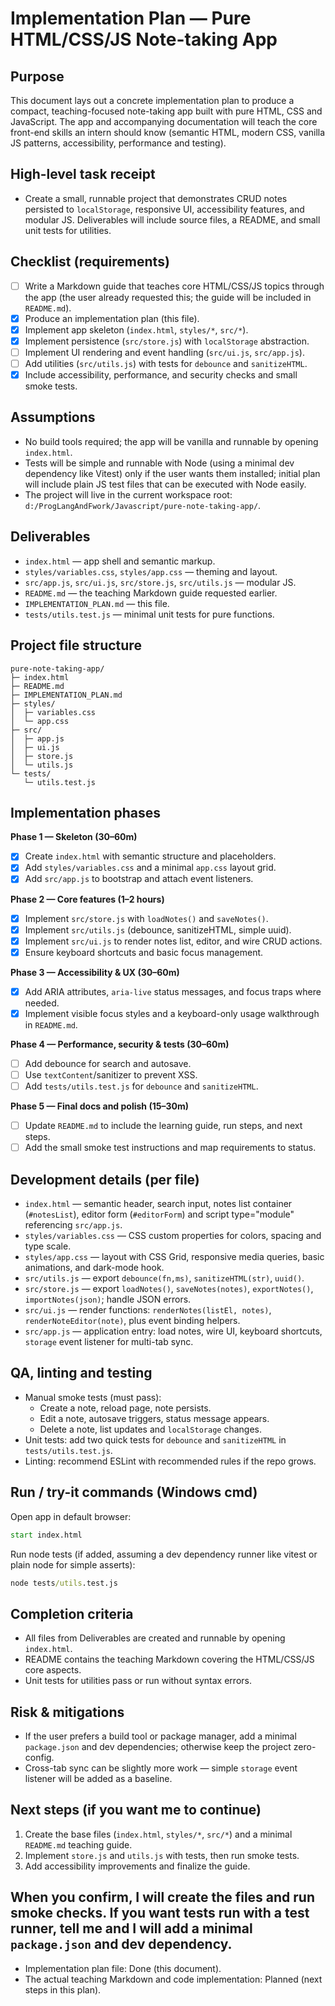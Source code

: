 # Implementation Plan — Pure HTML/CSS/JS Note-taking App

Purpose
-------
This document lays out a concrete implementation plan to produce a compact, teaching-focused note-taking app built with pure HTML, CSS and JavaScript. The app and accompanying documentation will teach the core front-end skills an intern should know (semantic HTML, modern CSS, vanilla JS patterns, accessibility, performance and testing).

High-level task receipt
-----------------------
- Create a small, runnable project that demonstrates CRUD notes persisted to `localStorage`, responsive UI, accessibility features, and modular JS. Deliverables will include source files, a README, and small unit tests for utilities.

Checklist (requirements)
------------------------
- [ ] Write a Markdown guide that teaches core HTML/CSS/JS topics through the app (the user already requested this; the guide will be included in `README.md`).
- [x] Produce an implementation plan (this file).
- [x] Implement app skeleton (`index.html`, `styles/*`, `src/*`).
- [x] Implement persistence (`src/store.js`) with `localStorage` abstraction.
- [ ] Implement UI rendering and event handling (`src/ui.js`, `src/app.js`).
- [ ] Add utilities (`src/utils.js`) with tests for `debounce` and `sanitizeHTML`.
- [x] Include accessibility, performance, and security checks and small smoke tests.

Assumptions
-----------
- No build tools required; the app will be vanilla and runnable by opening `index.html`.
- Tests will be simple and runnable with Node (using a minimal dev dependency like Vitest) only if the user wants them installed; initial plan will include plain JS test files that can be executed with Node easily.
- The project will live in the current workspace root: `d:/ProgLangAndFwork/Javascript/pure-note-taking-app/`.

Deliverables
------------
- `index.html` — app shell and semantic markup.
- `styles/variables.css`, `styles/app.css` — theming and layout.
- `src/app.js`, `src/ui.js`, `src/store.js`, `src/utils.js` — modular JS.
- `README.md` — the teaching Markdown guide requested earlier.
- `IMPLEMENTATION_PLAN.md` — this file.
- `tests/utils.test.js` — minimal unit tests for pure functions.

Project file structure
----------------------
```
pure-note-taking-app/
├─ index.html
├─ README.md
├─ IMPLEMENTATION_PLAN.md
├─ styles/
│  ├─ variables.css
│  └─ app.css
├─ src/
│  ├─ app.js
│  ├─ ui.js
│  ├─ store.js
│  └─ utils.js
└─ tests/
   └─ utils.test.js
```



Implementation phases
---------------------
**Phase 1 — Skeleton (30–60m)**
- [x] Create `index.html` with semantic structure and placeholders.
- [x] Add `styles/variables.css` and a minimal `app.css` layout grid.
- [x] Add `src/app.js` to bootstrap and attach event listeners.

**Phase 2 — Core features (1–2 hours)**
- [x] Implement `src/store.js` with `loadNotes()` and `saveNotes()`.
- [x] Implement `src/utils.js` (debounce, sanitizeHTML, simple uuid).
- [x] Implement `src/ui.js` to render notes list, editor, and wire CRUD actions.
- [x] Ensure keyboard shortcuts and basic focus management.

**Phase 3 — Accessibility & UX (30–60m)**
- [x] Add ARIA attributes, `aria-live` status messages, and focus traps where needed.
- [x] Implement visible focus styles and a keyboard-only usage walkthrough in `README.md`.

**Phase 4 — Performance, security & tests (30–60m)**
- [ ] Add debounce for search and autosave.
- [ ] Use `textContent`/sanitizer to prevent XSS.
- [ ] Add `tests/utils.test.js` for `debounce` and `sanitizeHTML`.

**Phase 5 — Final docs and polish (15–30m)**
- [ ] Update `README.md` to include the learning guide, run steps, and next steps.
- [ ] Add the small smoke test instructions and map requirements to status.

Development details (per file)
-----------------------------
- `index.html` — semantic header, search input, notes list container (`#notesList`), editor form (`#editorForm`) and script type="module" referencing `src/app.js`.
- `styles/variables.css` — CSS custom properties for colors, spacing and type scale.
- `styles/app.css` — layout with CSS Grid, responsive media queries, basic animations, and dark-mode hook.
- `src/utils.js` — export `debounce(fn,ms)`, `sanitizeHTML(str)`, `uuid()`.
- `src/store.js` — export `loadNotes()`, `saveNotes(notes)`, `exportNotes()`, `importNotes(json)`; handle JSON errors.
- `src/ui.js` — render functions: `renderNotes(listEl, notes)`, `renderNoteEditor(note)`, plus event binding helpers.
- `src/app.js` — application entry: load notes, wire UI, keyboard shortcuts, `storage` event listener for multi-tab sync.

QA, linting and testing
-----------------------
- Manual smoke tests (must pass):
  - Create a note, reload page, note persists.
  - Edit a note, autosave triggers, status message appears.
  - Delete a note, list updates and `localStorage` changes.
- Unit tests: add two quick tests for `debounce` and `sanitizeHTML` in `tests/utils.test.js`.
- Linting: recommend ESLint with recommended rules if the repo grows.

Run / try-it commands (Windows cmd)
---------------------------------
Open app in default browser:
```cmd
start index.html
```

Run node tests (if added, assuming a dev dependency runner like vitest or plain node for simple asserts):
```cmd
node tests/utils.test.js
```

Completion criteria
-------------------
- All files from Deliverables are created and runnable by opening `index.html`.
- README contains the teaching Markdown covering the HTML/CSS/JS core aspects.
- Unit tests for utilities pass or run without syntax errors.

Risk & mitigations
------------------
- If the user prefers a build tool or package manager, add a minimal `package.json` and dev dependencies; otherwise keep the project zero-config.
- Cross-tab sync can be slightly more work — simple `storage` event listener will be added as a baseline.

Next steps (if you want me to continue)
--------------------------------------
1. Create the base files (`index.html`, `styles/*`, `src/*`) and a minimal `README.md` teaching guide.
2. Implement `store.js` and `utils.js` with tests, then run smoke tests.
3. Add accessibility improvements and finalize the guide.

When you confirm, I will create the files and run smoke checks. If you want tests run with a test runner, tell me and I will add a minimal `package.json` and dev dependency.
--------------------------------
- Implementation plan file: Done (this document).
- The actual teaching Markdown and code implementation: Planned (next steps in this plan).
